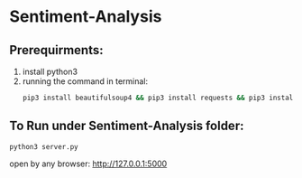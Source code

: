 # Sentiment-Analysis

## Prerequirments:
1. install python3
2. running the command in terminal:
    ```bash
    pip3 install beautifulsoup4 && pip3 install requests && pip3 install textblob && pip3 install Flask && pip3 install python-sentiment && pip3 install flask-cors
    ```

## To Run under Sentiment-Analysis folder:
    python3 server.py
    
open by any browser: http://127.0.0.1:5000


